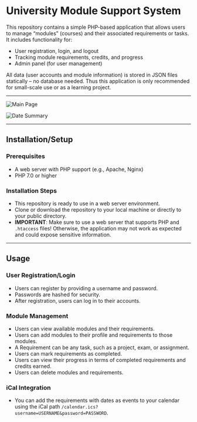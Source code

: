 # University Module Support System

This repository contains a simple PHP-based application that allows users to manage “modules” (courses) and their associated requirements or tasks. It includes functionality for:
 - User registration, login, and logout
 - Tracking module requirements, credits, and progress
 - Admin panel (for user management)

All data (user accounts and module information) is stored in JSON files statically – no database needed. Thus this application is only recommended for small-scale use or as a learning project.

---

![Main Page](https://github.com/user-attachments/assets/0b884fb2-cb85-4f0e-bf4e-2fdfdfa31bf9)

![Date Summary](https://github.com/user-attachments/assets/4d08a3b3-a4b8-4d4f-98f8-88be8011f7e2)


---

## Installation/Setup

### Prerequisites
- A web server with PHP support (e.g., Apache, Nginx)
- PHP 7.0 or higher

### Installation Steps
- This repository is ready to use in a web server environment.
- Clone or download the repository to your local machine or directly to your public directory.
- **IMPORTANT**: Make sure to use a web server that supports PHP and `.htaccess` files! Otherwise, the application may not work as expected and could expose sensitive information.

---

## Usage

### User Registration/Login
- Users can register by providing a username and password.
- Passwords are hashed for security.
- After registration, users can log in to their accounts.

### Module Management
- Users can view available modules and their requirements.
- Users can add modules to their profile and requirements to those modules.
- A Requirement can be any task, such as a project, exam, or assignment.
- Users can mark requirements as completed.
- Users can view their progress in terms of completed requirements and credits earned.
- Users can delete modules and requirements.

### iCal Integration
- You can add the requirements with dates as events to your calendar using the iCal path `/calendar.ics?username=USERNAME&password=PASSWORD`.